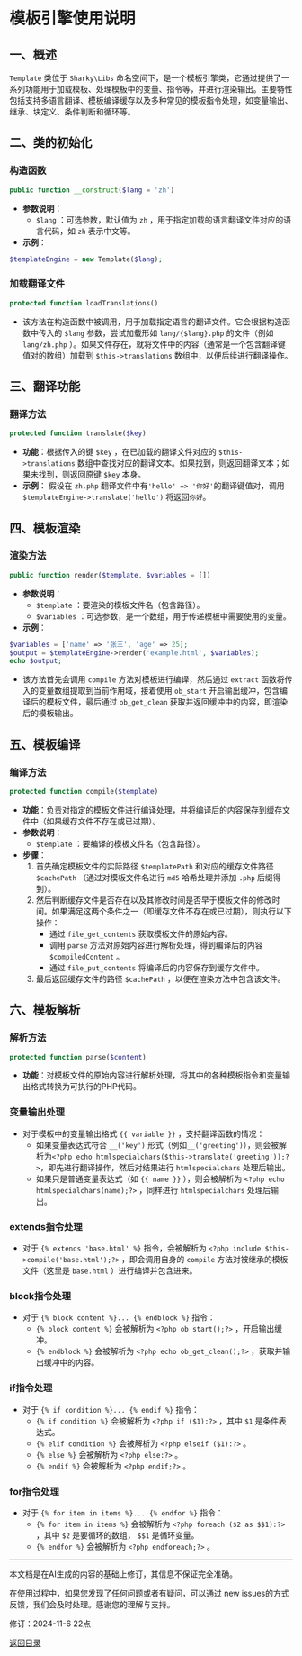 # 模板引擎使用说明

## 一、概述

 `Template` 类位于 `Sharky\Libs` 命名空间下，是一个模板引擎类，它通过提供了一系列功能用于加载模板、处理模板中的变量、指令等，并进行渲染输出。主要特性包括支持多语言翻译、模板编译缓存以及多种常见的模板指令处理，如变量输出、继承、块定义、条件判断和循环等。

## 二、类的初始化

### 构造函数

 ``` php
public function __construct($lang = 'zh')
 ```

- **参数说明**：
  - `$lang` ：可选参数，默认值为 `zh` ，用于指定加载的语言翻译文件对应的语言代码，如 `zh` 表示中文等。
- **示例**：

 ``` php
$templateEngine = new Template($lang);
 ```

### 加载翻译文件

 ``` php
protected function loadTranslations()
 ```

- 该方法在构造函数中被调用，用于加载指定语言的翻译文件。它会根据构造函数中传入的 `$lang` 参数，尝试加载形如 `lang/{$lang}.php` 的文件（例如 `lang/zh.php` ）。如果文件存在，就将文件中的内容（通常是一个包含翻译键值对的数组）加载到 `$this->translations` 数组中，以便后续进行翻译操作。

## 三、翻译功能

### 翻译方法

 ``` php
protected function translate($key)
 ```

- **功能**：根据传入的键 `$key` ，在已加载的翻译文件对应的 `$this->translations` 数组中查找对应的翻译文本。如果找到，则返回翻译文本；如果未找到，则返回原键 `$key` 本身。
- **示例**：
  假设在 `zh.php` 翻译文件中有`'hello' => '你好'`的翻译键值对，调用 `$templateEngine->translate('hello')` 将返回`你好`。

## 四、模板渲染

### 渲染方法

 ``` php
public function render($template, $variables = [])
 ```

- **参数说明**：
  - `$template` ：要渲染的模板文件名（包含路径）。
  - `$variables` ：可选参数，是一个数组，用于传递模板中需要使用的变量。
- **示例**：

 ``` php
$variables = ['name' => '张三', 'age' => 25];
$output = $templateEngine->render('example.html', $variables);
echo $output;
 ```

- 该方法首先会调用 `compile` 方法对模板进行编译，然后通过 `extract` 函数将传入的变量数组提取到当前作用域，接着使用 `ob_start` 开启输出缓冲，包含编译后的模板文件，最后通过 `ob_get_clean` 获取并返回缓冲中的内容，即渲染后的模板输出。

## 五、模板编译

### 编译方法

 ``` php
protected function compile($template)
 ```

- **功能**：负责对指定的模板文件进行编译处理，并将编译后的内容保存到缓存文件中（如果缓存文件不存在或已过期）。
- **参数说明**：
  - `$template` ：要编译的模板文件名（包含路径）。
- **步骤**：
  1. 首先确定模板文件的实际路径 `$templatePath` 和对应的缓存文件路径 `$cachePath` （通过对模板文件名进行 `md5` 哈希处理并添加 `.php` 后缀得到）。
  2. 然后判断缓存文件是否存在以及其修改时间是否早于模板文件的修改时间。如果满足这两个条件之一（即缓存文件不存在或已过期），则执行以下操作：
     - 通过 `file_get_contents` 获取模板文件的原始内容。
     - 调用 `parse` 方法对原始内容进行解析处理，得到编译后的内容 `$compiledContent` 。
     - 通过 `file_put_contents` 将编译后的内容保存到缓存文件中。
  3. 最后返回缓存文件的路径 `$cachePath` ，以便在渲染方法中包含该文件。

## 六、模板解析

### 解析方法

 ``` php
protected function parse($content)
 ```

- **功能**：对模板文件的原始内容进行解析处理，将其中的各种模板指令和变量输出格式转换为可执行的PHP代码。

### 变量输出处理

- 对于模板中的变量输出格式 `{{ variable }}` ，支持翻译函数的情况：
  - 如果变量表达式符合 `__('key')` 形式（例如`__('greeting')`），则会被解析为`<?php echo htmlspecialchars($this->translate('greeting'));?>`，即先进行翻译操作，然后对结果进行 `htmlspecialchars` 处理后输出。
  - 如果只是普通变量表达式（如 `{{ name }}` ），则会被解析为 `<?php echo htmlspecialchars(name);?>` ，同样进行 `htmlspecialchars` 处理后输出。

### extends指令处理

- 对于 `{% extends 'base.html' %}` 指令，会被解析为 `<?php include $this->compile('base.html');?>` ，即会调用自身的 `compile` 方法对被继承的模板文件（这里是 `base.html` ）进行编译并包含进来。

### block指令处理

- 对于 `{% block content %}... {% endblock %}` 指令：
  - `{% block content %}` 会被解析为 `<?php ob_start();?>` ，开启输出缓冲。
  - `{% endblock %}` 会被解析为 `<?php echo ob_get_clean();?>` ，获取并输出缓冲中的内容。

### if指令处理

- 对于 `{% if condition %}... {% endif %}` 指令：
  - `{% if condition %}` 会被解析为 `<?php if ($1):?>` ，其中 `$1` 是条件表达式。
  - `{% elif condition %}` 会被解析为 `<?php elseif ($1):?>` 。
  - `{% else %}` 会被解析为 `<?php else:?>` 。
  - `{% endif %}` 会被解析为 `<?php endif;?>` 。

### for指令处理

- 对于 `{% for item in items %}... {% endfor %}` 指令：
  - `{% for item in items %}` 会被解析为 `<?php foreach ($2 as $$1):?>` ，其中 `$2` 是要循环的数组， `$$1` 是循环变量。
  - `{% endfor %}` 会被解析为 `<?php endforeach;?>` 。

---

本文档是在AI生成的内容的基础上修订，其信息不保证完全准确。

在使用过程中，如果您发现了任何问题或者有疑问，可以通过 new issues的方式反馈，我们会及时处理。感谢您的理解与支持。

修订：2024-11-6 22点

[返回目录](/SharkyPHP.md)
